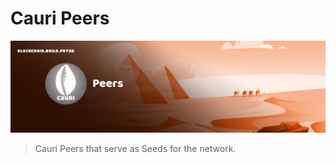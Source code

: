 # Cauri Peers

<p align="center">
    <img src="https://github.com/cauriland/peers/blob/main/banner.png" />
</p>

> Cauri Peers that serve as Seeds for the network.
